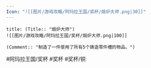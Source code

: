 ```yaml
---
Icon: "![[图片/游戏攻略/阿玛拉王国/奖杯/煅炉大师.png|30]]"
---
```

```ad-common-bronze-trophy
title: (Title:: "煅炉大师")
![[图片/游戏攻略/阿玛拉王国/奖杯/煅炉大师.png|100]]

(Comment:: "制造了一件使用了所有5个铸造零件槽的物品。")
```

#阿玛拉王国/奖杯 #奖杯 #奖杯/铜
